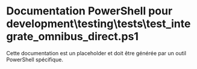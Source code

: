 # Documentation PowerShell pour development\testing\tests\test_integrate_omnibus_direct.ps1

Cette documentation est un placeholder et doit être générée par un outil PowerShell spécifique.
